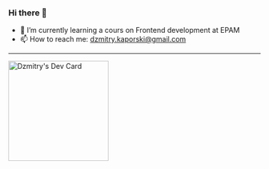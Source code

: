 ### Hi there 👋

- 🌱 I’m currently learning a cours on Frontend development at EPAM
- 📫 How to reach me: dzmitry.kaporski@gmail.com

---

<a href="https://app.daily.dev/Kaporski"><img src="https://api.daily.dev/devcards/1c963d6a19c7468c9eb283a369e7111e.png?r=v58" width="200" alt="Dzmitry's Dev Card"/></a>

